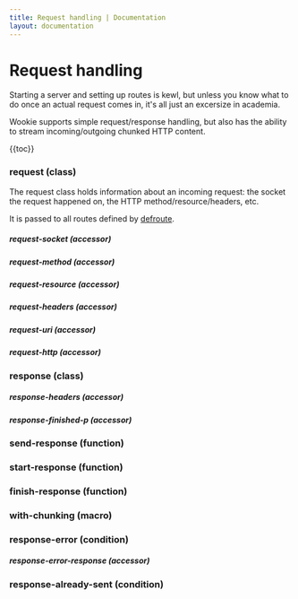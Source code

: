 ```yaml
---
title: Request handling | Documentation
layout: documentation
---
```


Request handling
================
Starting a server and setting up routes is kewl, but unless you know what to do
once an actual request comes in, it's all just an excersize in academia.

Wookie supports simple request/response handling, but also has the ability to
stream incoming/outgoing chunked HTTP content.

{{toc}}

<!--
- [request](#request) _class_
  - [request-socket](#request-socket) _accessor_
  - [request-method](#request-method) _accessor_
  - [request-resource](#request-resource) _accessor_
  - [request-headers](#request-headers) _accessor_
  - [request-uri](#request-uri) _accessor_
  - [request-http](#request-http) _accessor_
- [response](#response) _class_
  - [response-headers](#response-headers) _accessor_
  - [response-finished-p](#response-finished-p) _accessor_
- [send-response](#send-response) _function_
- [start-response](#start-response) _function_
- [finish-response](#finish-response) _function_
- [with-chunking](#with-chunking) _macro_
- [response-error](#response-error) _condition_
  - [response-error-response](#response-error-response) _accessor_
- [response-already-sent](#response-already-sent) _condition_
-->

### request (class)
The request class holds information about an incoming request: the socket the
request happened on, the HTTP method/resource/headers, etc.

It is passed to all routes defined by [defroute](/docs/routes#defroute).

##### request-socket (accessor)

##### request-method (accessor)

##### request-resource (accessor)

##### request-headers (accessor)

##### request-uri (accessor)

##### request-http (accessor)

### response (class)

##### response-headers (accessor)

##### response-finished-p (accessor)

### send-response (function)

### start-response (function)

### finish-response (function)

### with-chunking (macro)

### response-error (condition)

##### response-error-response (accessor)

### response-already-sent (condition)

